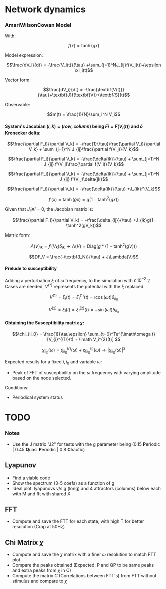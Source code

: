 # Network dynamics


### AmariWilsonCowan Model
With:

$$f(x)=\tanh(gx)$$

Model expression:

$$\frac{dV_i}{dt} = -\frac{V_i(t)}{\tau} +\sum_{j=1}^NJ_{ij}f(V_j(t))+\epsilon \xi_i(t)$$

Vector form:

$$\frac{dV_i}{dt} = -\frac{\textbf{V(t)}}{\tau}+\textbf{J}f(\textbf{V})+\textbf{S}(t)$$

Observable:

$$m(t) = \frac{1}{N}\sum_i^N V_i$$

#### System's Jacobian $(i,k)=(row, column)$ being $Fi=F(V_i(t))$ and $\delta$ Kronecker delta:

$$\frac{\partial F_i}{\partial V_k} = -\frac{1}{\tau}\frac{\partial V_i}{\partial V_k} + \sum_{j=1}^N J_{ij}\frac{\partial f(V_j)}{V_k}$$

$$\frac{\partial F_i}{\partial V_k} = -\frac{\delta{ik}}{\tau} + \sum_{j=1}^N J_{ij} f'(V_j)\frac{\partial f(V_i)}{V_k}$$

$$\frac{\partial F_i}{\partial V_k} = -\frac{\delta{ik}}{\tau} + \sum_{j=1}^N J_{ij} f'(V_j)\delta{jk}$$

$$\frac{\partial F_i}{\partial V_k} = -\frac{\delta{ik}}{\tau} +J_{ik}f'(V_k)$$

$$f'(x) = \tanh(gx) = g(1-\tanh^2(gx))$$

Given that $J_{ii} \forall i = 0$, the Jacobian matrix is:

$$\frac{\partial F_i}{\partial V_k} = -\frac{\delta_{ij}}{\tau} +J_{ik}g(1-\tanh^2(gV_k))$$

Matrix form: 

$$\Lambda(V)_{ik} = {f'(V_k)} \delta_{ik} \rightarrow \Lambda(V) = \text{Diag}(g*(1-\tanh^2(gV)))$$

$$DF_V = \frac{-\textbf(I_N)}{\tau} + J\Lambda(V)$$

#### Prelude to susceptibility

Adding a perturbation $\xi$ of $\omega$ frequency, to the simulation with $\epsilon ~ 10^{-2}$
2 Cases are needed, $V^{(*)}$ represents the potential with the $\xi$ replaced.

$$V^{(1)} = \xi_i(t) = \xi_i^{(1)}(t) = \imath\cos(\omega t) \delta_{ii_0} $$

$$V^{(2)} = \xi_i(t) = \xi_i^{(2)}(t) = -\sin(\omega t)\delta_{ii_0} $$

#### Obtaining the Susceptibility matrix $\chi$:

$$\chi_{ii_0} = \frac{1}{\tau\epsilon} \sum_{t=0}^Te^{\imath\omega t}[V_{i}^{(1)}(t) + \imath V_i^{2}(t)] $$

$$\chi_{ii_0}(\omega) = \chi_{ii_0}^{(r)}(\omega) + \imath \chi_{ii_0}^{(\imath)}(\omega) \rightarrow |\chi_{ii_0}(\omega)|^2$$

Expected results for a fixed $i,i_0$ and variable $\omega$:
* Peak of FFT of susceptibility on the $\omega$ frequency with varying amplitude based on the node selected.

Conditions:
* Periodical system status

# TODO
### Notes
* Use the J matrix "J2" for tests with the g parameter being (0.15 **P**eriodic | 0.45 **Q**uasi **P**eriodic | 0.8 **C**haotic)
## Lyapunov
* Find a viable code
* Show the spectrum (3-5 coefs) as a function of g
* Ideal plot: lyapunovs v/s g (long) and 4 attractors (columns) below each with M and fft with shared X
## FFT
* Compute and save the FTT for each state, with high T for better resolution (Crop at 50Hz)
## Chi Matrix $\chi$
* Compute and save the $\chi$ matrix with a finer $\omega$ resolution to match FTT plot.
* Compare the peaks obtained (Expected: P and QP to be same peaks and extra peaks from $\chi$ in C)
* Compute the matrix $C$ (Correlations between FTT's) from FTT without stimulus and compare to $\chi$
